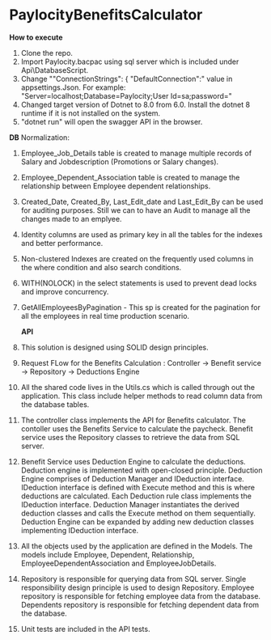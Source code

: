# PaylocityBenefitsCalculator

**How to execute**
1. Clone the repo.
2. Import Paylocity.bacpac using sql server which is included under Api\DatabaseScript.
3. Change ""ConnectionStrings": {  "DefaultConnection":" value in appsettings.Json.
      For example: "Server=localhost;Database=Paylocity;User Id=sa;password="
4. Changed target version of Dotnet to 8.0 from 6.0. Install the dotnet 8 runtime if it is not installed on the system.
5. "dotnet run" will open the swagger API in the browser.
   

**DB**
Normalization:
1. Employee_Job_Details table is created to manage multiple records of Salary and Jobdescription (Promotions or Salary changes). 
2. Employee_Dependent_Association table is created to manage the relationship between Employee dependent relationships.
3. Created_Date, Created_By, Last_Edit_date and Last_Edit_By can be used for auditing purposes. Still we can to have an Audit to manage all the changes made to an emplyee.
4. Identity columns are used as primary key in all the tables for the indexes and better performance.
5. Non-clustered Indexes are created on the frequently used columns in the where condition and also search conditions.
6. WITH(NOLOCK) in the select statements is used to prevent dead locks and improve concurrency.
7. GetAllEmployeesByPagination - This sp is created for the pagination for all the employees in real time production scenario.

   **API**
   
1. This solution is designed using SOLID design principles.
2. Request FLow for the Benefits Calculation :
Controller -> Benefit service -> Repository -> Deductions Engine 
3. All the shared code lives in the Utils.cs which is called through out the application. This class include helper methods to read column data from the database tables.
4. The controller class implements the API for Benefits calculator. The contoller uses the Benefits Service to calculate the paycheck. Benefit service uses the Repository classes to retrieve the data from SQL server.
5. Benefit Service uses Deduction Engine to calculate the deductions. Deduction engine is implemented with open-closed principle. Deduction Engine comprises of Deduction Manager and IDeduction interface. IDeduction interface is defined with Execute method and this is where deductions are calculated. Each Deduction rule class implements the IDeduction interface. Deduction Manager instantiates the derived deduction classes and calls the Execute method on them sequentially. Deduction Engine can be expanded by adding  new deduction classes implementing IDeduction interface. 
6. All the objects used by the application are defined in the Models. The models include Employee, Dependent, Relationship, EmployeeDependentAssociation and EmployeeJobDetails.
7. Repository is responsible for querying data from SQL server. Single responsibility design principle is used to design Repository. Employee repository is responsible for fetching employee data from the database. Dependents repository is responsible for fetching dependent data from the database.
8. Unit tests are included in the API tests.
   
 


